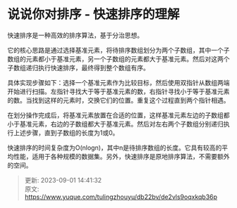 # 说说你对排序 - 快速排序的理解

快速排序是一种高效的排序算法，基于分治思想。

它的核心思路是通过选择基准元素，将待排序数组划分为两个子数组，其中一个子数组的元素都小于基准元素，另一个子数组的元素都大于基准元素。然后对这两个子数组递归执行快速排序，最终得到整个数组有序。

具体实现步骤如下：选择一个基准元素作为比较目标，然后使用双指针从数组两端开始进行扫描。左指针寻找大于等于基准元素的数，右指针寻找小于等于基准元素的数。当找到这样的元素时，交换它们的位置。重复这个过程直到两个指针相遇。

在划分操作完成后，将基准元素放置在合适的位置，这样基准元素左边的子数组都小于基准元素，右边的子数组都大于基准元素。然后对左右两个子数组分别递归执行上述步骤，直到子数组的长度为1或0。

快速排序的时间复杂度为O(nlogn)，其中n是待排序数组的长度。它具有较高的平均性能，适用于各种规模的数据集。另外，快速排序是原地排序算法，不需要额外的空间。



> 更新: 2023-09-01 14:41:32  
> 原文: <https://www.yuque.com/tulingzhouyu/db22bv/de2vls9oqxkqb36p>
